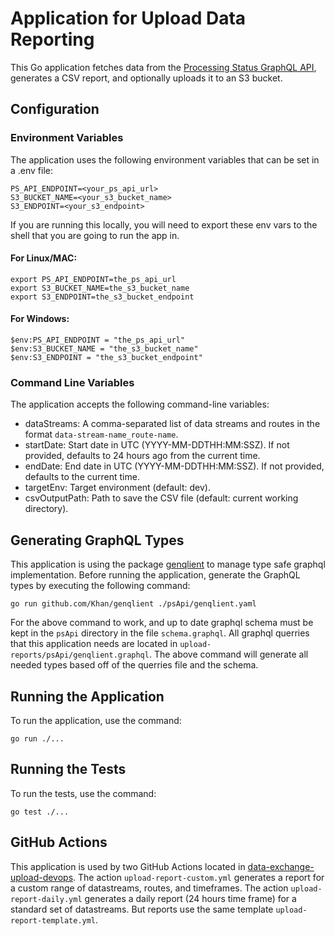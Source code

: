 # Application for Upload Data Reporting

This Go application fetches data from the [Processing Status GraphQL API](https://github.com/CDCgov/data-exchange-processing-status), generates a CSV report, and optionally uploads it to an S3 bucket.

## Configuration

### Environment Variables

The application uses the following environment variables that can be set in a .env file:

```
PS_API_ENDPOINT=<your_ps_api_url>
S3_BUCKET_NAME=<your_s3_bucket_name>
S3_ENDPOINT=<your_s3_endpoint>
```

If you are running this locally, you will need to export these env vars to the shell that you are going to run the app in.

#### For Linux/MAC:

```
export PS_API_ENDPOINT=the_ps_api_url
export S3_BUCKET_NAME=the_s3_bucket_name
export S3_ENDPOINT=the_s3_bucket_endpoint
```

#### For Windows:

```
$env:PS_API_ENDPOINT = "the_ps_api_url"
$env:S3_BUCKET_NAME = "the_s3_bucket_name"
$env:S3_ENDPOINT = "the_s3_bucket_endpoint"
```

### Command Line Variables

The application accepts the following command-line variables:

- dataStreams: A comma-separated list of data streams and routes in the format `data-stream-name_route-name`.
- startDate: Start date in UTC (YYYY-MM-DDTHH:MM:SSZ). If not provided, defaults to 24 hours ago from the current time.
- endDate: End date in UTC (YYYY-MM-DDTHH:MM:SSZ). If not provided, defaults to the current time.
- targetEnv: Target environment (default: dev).
- csvOutputPath: Path to save the CSV file (default: current working directory).

## Generating GraphQL Types

This application is using the package [genqlient](https://github.com/Khan/genqlient) to manage type safe graphql implementation.
Before running the application, generate the GraphQL types by executing the following command:

```
go run github.com/Khan/genqlient ./psApi/genqlient.yaml
```

For the above command to work, and up to date graphql schema must be kept in the `psApi` directory in the file `schema.graphql`.
All graphql querries that this application needs are located in `upload-reports/psApi/genqlient.graphql`. The above command
will generate all needed types based off of the querries file and the schema.

## Running the Application

To run the application, use the command:

```
go run ./...
```

## Running the Tests

To run the tests, use the command:

```
go test ./...
```

## GitHub Actions

This application is used by two GitHub Actions located in [data-exchange-upload-devops](https://github.com/cdcent/data-exchange-upload-devops/tree/main/.github/workflows).
The action `upload-report-custom.yml` generates a report for a custom range of datastreams, routes, and timeframes.
The action `upload-report-daily.yml` generates a daily report (24 hours time frame) for a standard set of datastreams.
But reports use the same template `upload-report-template.yml`.
